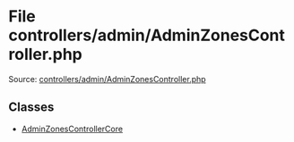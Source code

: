 File controllers/admin/AdminZonesController.php
=========
Source: [controllers/admin/AdminZonesController.php](https://github.com/PrestaShop/PrestaShop/blob/1.6.1.1/controllers/admin/AdminZonesController.php)


Classes
-------

* [AdminZonesControllerCore](class.AdminZonesControllerCore)

